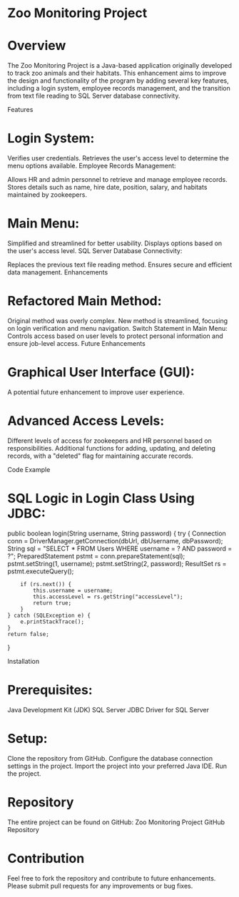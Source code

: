 # Zoo Monitoring Project

# Overview
The Zoo Monitoring Project is a Java-based application originally developed to track zoo animals and their habitats. This enhancement aims to improve the design and functionality of the program by adding several key features, including a login system, employee records management, and the transition from text file reading to SQL Server database connectivity.

Features
# Login System:

Verifies user credentials.
Retrieves the user's access level to determine the menu options available.
Employee Records Management:

Allows HR and admin personnel to retrieve and manage employee records.
Stores details such as name, hire date, position, salary, and habitats maintained by zookeepers.
# Main Menu:

Simplified and streamlined for better usability.
Displays options based on the user's access level.
SQL Server Database Connectivity:

Replaces the previous text file reading method.
Ensures secure and efficient data management.
Enhancements

# Refactored Main Method:
Original method was overly complex.
New method is streamlined, focusing on login verification and menu navigation.
Switch Statement in Main Menu:
Controls access based on user levels to protect personal information and ensure job-level access.
Future Enhancements

# Graphical User Interface (GUI):
A potential future enhancement to improve user experience.

# Advanced Access Levels:
Different levels of access for zookeepers and HR personnel based on responsibilities.
Additional functions for adding, updating, and deleting records, with a "deleted" flag for maintaining accurate records.

Code Example
# SQL Logic in Login Class Using JDBC:

public boolean login(String username, String password) {
    try {
        Connection conn = DriverManager.getConnection(dbUrl, dbUsername, dbPassword);
        String sql = "SELECT * FROM Users WHERE username = ? AND password = ?";
        PreparedStatement pstmt = conn.prepareStatement(sql);
        pstmt.setString(1, username);
        pstmt.setString(2, password);
        ResultSet rs = pstmt.executeQuery();
        
        if (rs.next()) {
            this.username = username;
            this.accessLevel = rs.getString("accessLevel");
            return true;
        }
    } catch (SQLException e) {
        e.printStackTrace();
    }
    return false;
}

Installation
# Prerequisites:

Java Development Kit (JDK)
SQL Server
JDBC Driver for SQL Server

# Setup:
Clone the repository from GitHub.
Configure the database connection settings in the project.
Import the project into your preferred Java IDE.
Run the project.

# Repository
The entire project can be found on GitHub: Zoo Monitoring Project GitHub Repository

# Contribution
Feel free to fork the repository and contribute to future enhancements. Please submit pull requests for any improvements or bug fixes.
